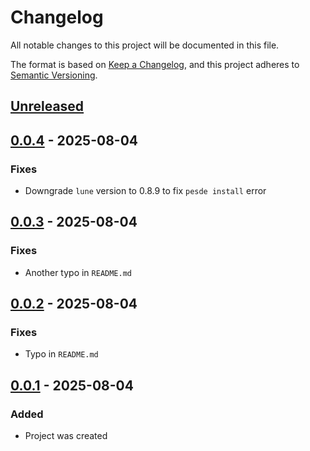 # Changelog

All notable changes to this project will be documented in this file.

The format is based on [Keep a Changelog](https://keepachangelog.com/en/1.1.0/),
and this project adheres to [Semantic Versioning](https://semver.org/spec/v2.0.0.html).

## [Unreleased]

## [0.0.4] - 2025-08-04

### Fixes

- Downgrade `lune` version to 0.8.9 to fix `pesde install` error

## [0.0.3] - 2025-08-04

### Fixes

- Another typo in `README.md`

## [0.0.2] - 2025-08-04

### Fixes

- Typo in `README.md`

## [0.0.1] - 2025-08-04

### Added

- Project was created

[unreleased]: https://github.com/frostproject/scripts-argon/compare/0.0.4...HEAD
[0.0.4]: https://github.com/frostproject/scripts-argon/compare/0.0.3...0.0.4
[0.0.3]: https://github.com/frostproject/scripts-argon/compare/0.0.2...0.0.3
[0.0.2]: https://github.com/frostproject/scripts-argon/compare/0.0.1...0.0.2
[0.0.1]: https://github.com/frostproject/scripts-argon/compare/53519e976c62c85126adfcbcf374aa95f2fdb0a0...0.0.1
